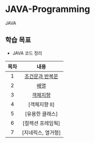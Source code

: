 # JAVA-Programming
JAVA

## 학습 목표
- JAVA 코드 정리

| 목차 | 내용 |
|:---:|:---:|
| 1 |  [조건문과 반복문]() |
| 2 | [배열]()|
| 3 | [객체지향](https://github.com/kyeong-hyeok/Lecture/tree/main/JAVA/%EA%B0%9D%EC%B2%B4%EC%A7%80%ED%96%A5) |
| 4 | [객체지향 II] |
| 5 | [유용한 클래스] |
| 6 | [컬렉션 프레임웍] |
| 7 | [지네릭스, 열거형] |

